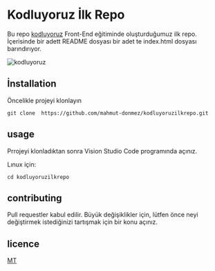 # Kodluyoruz İlk Repo 
Bu repo [kodluyoruz](http:/kodluyoruz.org) Front-End eğitiminde oluşturduğumuz ilk repo. İçerisinde bir adett README dosyası bir adet te index.html dosyası barındırıyor.

![kodluyoruz](https://user-images.githubusercontent.com/116117449/200120870-60550780-fdca-4c1f-a81a-14c41bf665c8.png)

## İnstallation 
 Öncelikle projeyi klonlayın

```
git clone  https://github.com/mahmut-donmez/kodluyoruzilkrepo.git
```
## usage
Prrojeyi klonladıktan sonra Vision Studio Code programında açınız.

Lınux için:
````
cd kodluyoruzilkrepo
````
## contributing 
Pull requestler kabul edilir. Büyük değişiklikler için, lütfen önce neyi değiştirmek istediğinizi tartışmak için bir konu açınız.

## licence

[MT](https://opensource.org/licenses/MIT)






